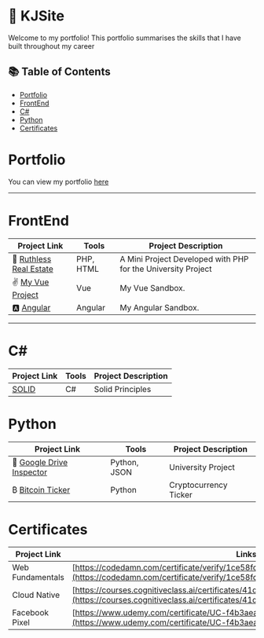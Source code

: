 # 💼 KJSite

Welcome to my portfolio! This portfolio summarises the skills that I have built throughout my career

## 📚 Table of Contents
- [Portfolio](#portfolio)
- [FrontEnd](#frontend)
- [C#](#c#)
- [Python](#python)
- [Certificates](#certificates)

# Portfolio

You can view my portfolio [here](https://kaijeng.netlify.app/)

***

# FrontEnd

| Project Link | Tools | Project Description | 
|---|---|---|
| 🏡 [Ruthless Real Estate](https://github.com/KyleWong613/RuthlessRealEstate_PHP) | PHP, HTML | A Mini Project Developed with PHP for the University Project
| ✌️ [My Vue Project](https://github.com/KyleWong613/my-vue-proj) | Vue | My Vue Sandbox.
| 🅰️ [Angular](https://github.com/KyleWong613/angular-kaijeng) | Angular | My Angular Sandbox.
***

# C#
| Project Link | Tools | Project Description | 
|---|---|---|
|  [SOLID](https://github.com/KyleWong613/BatmanSOLID) | C# |  Solid Principles



# Python

| Project Link | Tools | Project Description | 
|---|---|---|
| 🏡 [Google Drive Inspector](https://github.com/KyleWong613/GoogleDriveInspector) | Python, JSON | University Project
| ₿ [Bitcoin Ticker](https://github.com/KyleWong613/BTC-ticker-yfinance) | Python | Cryptocurrency Ticker


# Certificates

| Project Link | Links | 
|---|---|
| Web Fundamentals | [https://codedamn.com/certificate/verify/1ce58fd74d4daefc63e6d8c2c63880a1b922bb06](https://codedamn.com/certificate/verify/1ce58fd74d4daefc63e6d8c2c63880a1b922bb06)
| Cloud Native | [https://courses.cognitiveclass.ai/certificates/41d115f3335e41ab975bf443ee63e679](https://courses.cognitiveclass.ai/certificates/41d115f3335e41ab975bf443ee63e679)
| Facebook Pixel | [https://www.udemy.com/certificate/UC-f4b3aea4-82a7-478f-a0f9-a8a212fa7723](https://www.udemy.com/certificate/UC-f4b3aea4-82a7-478f-a0f9-a8a212fa7723/)
